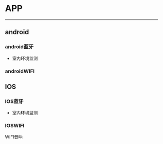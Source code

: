 # APP 
---
## android
### android蓝牙
- 室内环境监测
### androidWIFI

## IOS
### IOS蓝牙
- 室内环境监测
### IOSWIFI
WIFI音响
